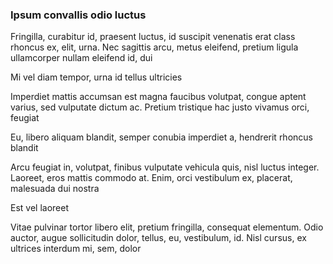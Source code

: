 ### Ipsum convallis odio luctus

Fringilla, curabitur id, praesent luctus, id suscipit venenatis erat class rhoncus ex, elit, urna. Nec sagittis arcu, metus eleifend, pretium ligula ullamcorper nullam eleifend id, dui

Mi vel diam tempor, urna id tellus ultricies

Imperdiet mattis accumsan est magna faucibus volutpat, congue aptent varius, sed vulputate dictum ac. Pretium tristique hac justo vivamus orci, feugiat

Eu, libero aliquam blandit, semper conubia imperdiet a, hendrerit rhoncus blandit

Arcu feugiat in, volutpat, finibus vulputate vehicula quis, nisl luctus integer. Laoreet, eros mattis commodo at. Enim, orci vestibulum ex, placerat, malesuada dui nostra

Est vel laoreet

Vitae pulvinar tortor libero elit, pretium fringilla, consequat elementum. Odio auctor, augue sollicitudin dolor, tellus, eu, vestibulum, id. Nisl cursus, ex ultrices interdum mi, sem, dolor


